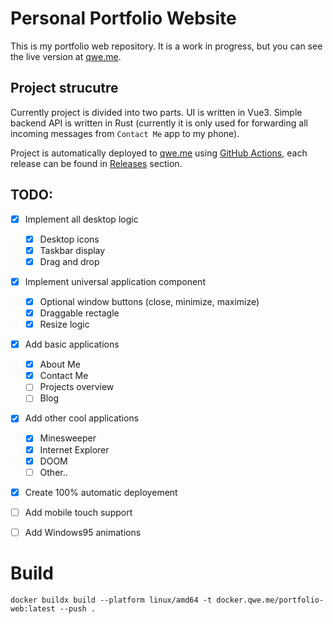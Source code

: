 # Personal Portfolio Website

This is my portfolio web repository. It is a work in progress, but you can see the live version at [qwe.me](https://qwe.me/).

## Project strucutre

Currently project is divided into two parts. UI is written in Vue3. Simple backend API is written in Rust (currently it is only used for forwarding all incoming messages from `Contact Me` app to my phone).

Project is automatically deployed to [qwe.me](https://qwe.me/) using [GitHub Actions](https://github.com/features/actions), each release can be found in [Releases](https://github.com/dk731/portfolio-web/releases) section.

## TODO:

- [x] Implement all desktop logic

  - [x] Desktop icons
  - [x] Taskbar display
  - [x] Drag and drop

- [x] Implement universal application component

  - [x] Optional window buttons (close, minimize, maximize)
  - [x] Draggable rectagle
  - [x] Resize logic

- [x] Add basic applications

  - [x] About Me
  - [x] Contact Me
  - [ ] Projects overview
  - [ ] Blog

- [x] Add other cool applications

  - [x] Minesweeper
  - [x] Internet Explorer
  - [x] DOOM
  - [ ] Other..

- [x] Create 100% automatic deployement

- [ ] Add mobile touch support

- [ ] Add Windows95 animations

# Build

```
docker buildx build --platform linux/amd64 -t docker.qwe.me/portfolio-web:latest --push .
```
